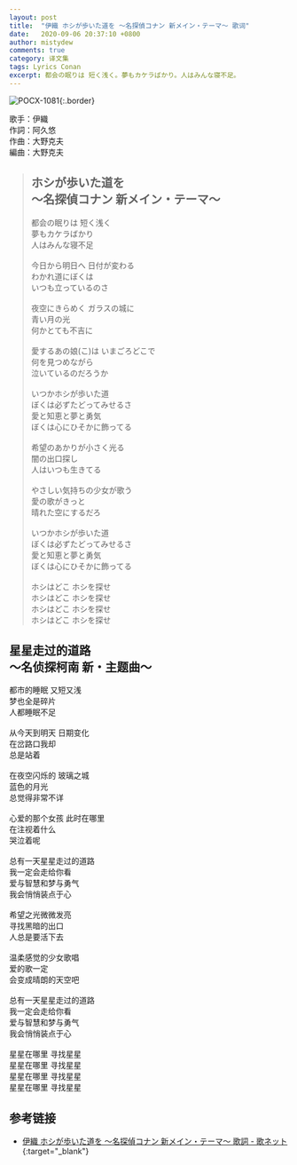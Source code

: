 ```yaml
---
layout: post
title:  "伊織 ホシが歩いた道を 〜名探偵コナン 新メイン・テーマ〜 歌词"
date:   2020-09-06 20:37:10 +0800
author: mistydew
comments: true
category: 译文集
tags: Lyrics Conan
excerpt: 都会の眠りは 短く浅く。夢もカケラばかり。人はみんな寝不足。
---
```

![POCX-1081](https://www.generasia.com/w/images/5/58/IORI_BGI_A.jpg){:.border}

歌手：伊織<br>
作詞：阿久悠<br>
作曲：大野克夫<br>
編曲：大野克夫

<blockquote class="lyric-original">
  <h2>
    ホシが歩いた道を<br>
    〜名探偵コナン 新メイン・テーマ〜
  </h2>
  <p>
    都会の眠りは 短く浅く<br>
    夢もカケラばかり<br>
    人はみんな寝不足<br>
    <br>
    今日から明日へ 日付が変わる<br>
    わかれ道にぼくは<br>
    いつも立っているのさ<br>
    <br>
    夜空にきらめく ガラスの城に<br>
    青い月の光<br>
    何かとても不吉に<br>
    <br>
    愛するあの娘(こ)は いまごろどこで<br>
    何を見つめながら<br>
    泣いているのだろうか<br>
    <br>
    いつかホシが歩いた道<br>
    ぼくは必ずたどってみせるさ<br>
    愛と知恵と夢と勇気<br>
    ぼくは心にひそかに飾ってる<br>
    <br>
    希望のあかりが小さく光る<br>
    闇の出口探し<br>
    人はいつも生きてる<br>
    <br>
    やさしい気持ちの少女が歌う<br>
    愛の歌がきっと<br>
    晴れた空にするだろ<br>
    <br>
    いつかホシが歩いた道<br>
    ぼくは必ずたどってみせるさ<br>
    愛と知恵と夢と勇気<br>
    ぼくは心にひそかに飾ってる<br>
    <br>
    ホシはどこ ホシを探せ<br>
    ホシはどこ ホシを探せ<br>
    ホシはどこ ホシを探せ<br>
    ホシはどこ ホシを探せ
  </p>
</blockquote>

<div class="lyric-translation">
  <h2>
    星星走过的道路<br>
    ～名侦探柯南 新・主题曲～
  </h2>
  <p>
    都市的睡眠 又短又浅<br>
    梦也全是碎片<br>
    人都睡眠不足<br>
    <br>
    从今天到明天 日期变化<br>
    在岔路口我却<br>
    总是站着<br>
    <br>
    在夜空闪烁的 玻璃之城<br>
    蓝色的月光<br>
    总觉得非常不详<br>
    <br>
    心爱的那个女孩 此时在哪里<br>
    在注视着什么<br>
    哭泣着呢<br>
    <br>
    总有一天星星走过的道路<br>
    我一定会走给你看<br>
    爱与智慧和梦与勇气<br>
    我会悄悄装点于心<br>
    <br>
    希望之光微微发亮<br>
    寻找黑暗的出口<br>
    人总是要活下去<br>
    <br>
    温柔感觉的少女歌唱<br>
    爱的歌一定<br>
    会变成晴朗的天空吧<br>
    <br>
    总有一天星星走过的道路<br>
    我一定会走给你看<br>
    爱与智慧和梦与勇气<br>
    我会悄悄装点于心<br>
    <br>
    星星在哪里 寻找星星<br>
    星星在哪里 寻找星星<br>
    星星在哪里 寻找星星<br>
    星星在哪里 寻找星星
  </p>
</div>

## 参考链接

* [伊織 ホシが歩いた道を 〜名探偵コナン 新メイン・テーマ〜 歌詞 - 歌ネット](https://www.uta-net.com/song/58236/){:target="_blank"}
